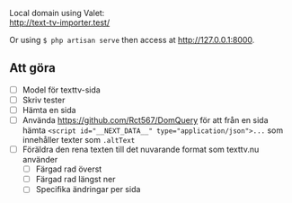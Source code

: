 Local domain using Valet:  
http://text-tv-importer.test/

Or using `$ php artisan serve` then access at http://127.0.0.1:8000.

## Att göra

-   [ ] Model för texttv-sida
-   [ ] Skriv tester
-   [ ] Hämta en sida
-   [ ] Använda https://github.com/Rct567/DomQuery för att från en sida hämta `<script id="__NEXT_DATA__" type="application/json">...` som innehåller texter som `.altText`
-   [ ] Föräldra den rena texten till det nuvarande format som texttv.nu använder
    -   [ ] Färgad rad överst
    -   [ ] Färgad rad längst ner
    -   [ ] Specifika ändringar per sida

